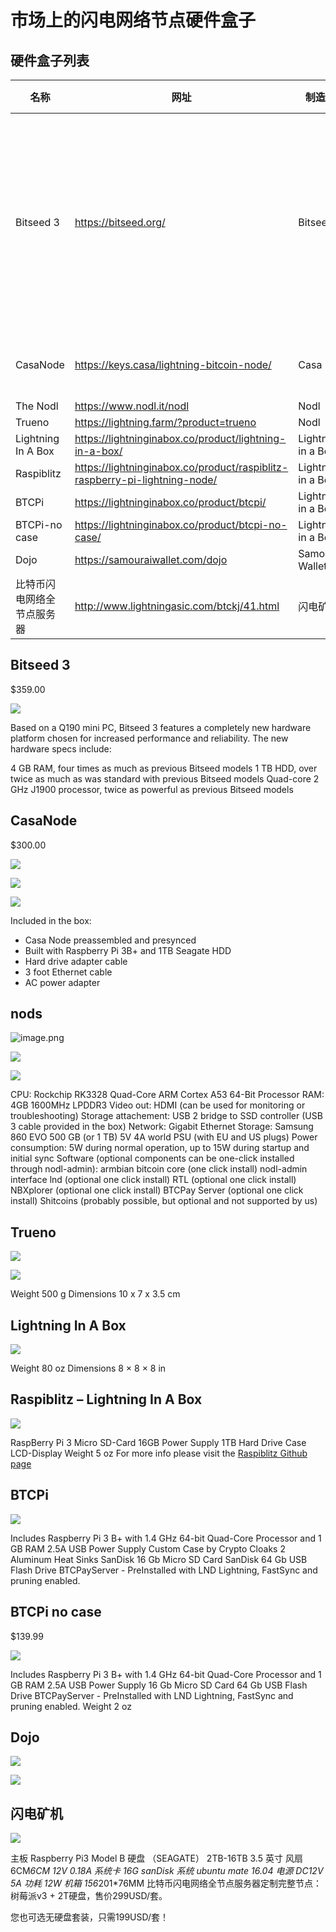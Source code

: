 # 市场上的闪电网络节点硬件盒子 

## 硬件盒子列表

 名称       |  网址   |  制造商      | 价格 ($)  |  配置 | 功耗
------     |   ------ | ---------  |   -------- |----- | -----
Bitseed 3   | https://bitseed.org/ | Bitseed       |  359      | intel J1900 Quad Core    4 GB     1TB HDD， HDMI, VGA ，Network Interface    Ethernet 1 Gbps，4 x USB    ，Ubuntu 16.04 64bit， Apache2，Tor |  10W  
CasaNode   | https://keys.casa/lightning-bitcoin-node/ |   Casa   |  300  |  Raspberry Pi 3B+ and 1TB Seagate HDD|
The Nodl  |  https://www.nodl.it/nodl |  Nodl |  399  |  
Trueno  | https://lightning.farm/?product=trueno  |  Nodl  |  259   | 
Lightning In A Box | https://lightninginabox.co/product/lightning-in-a-box/ | Lightning in a Box  |  400  |  
Raspiblitz |  https://lightninginabox.co/product/raspiblitz-raspberry-pi-lightning-node/ |  Lightning in a Box | 249 |  
BTCPi   | https://lightninginabox.co/product/btcpi/ |   Lightning in a Box  |  179.99 ||
BTCPi-no case | https://lightninginabox.co/product/btcpi-no-case/|   Lightning in a Box  |  139.99 ||
Dojo   |   https://samouraiwallet.com/dojo |  Samourai Wallet    | WIP ||
比特币闪电网络全节点服务器|http://www.lightningasic.com/btckj/41.html |  闪电矿机 | 299|| 

## Bitseed 3

$359.00

![](https://bitseed.org/wp-content/uploads/2017/11/Qotom-Q190-555x380.jpg)

Based on a Q190 mini PC, Bitseed 3 features a completely new hardware platform chosen for increased performance and reliability. The new hardware specs include:

4 GB RAM, four times as much as previous Bitseed models
1 TB HDD, over twice as much as was standard with previous Bitseed models
Quad-core 2 GHz J1900 processor, twice as powerful as previous Bitseed models

## CasaNode

$300.00

![](https://cdn11.bigcommerce.com/s-ekpbbq2u9c/images/stencil/500x659/products/115/400/Bright-Node-Angle-Left-Final__42792.1536038167.png)

![](https://cdn11.bigcommerce.com/s-ekpbbq2u9c/images/stencil/500x659/products/115/402/node-launcher__47957.1536269454.png)

![](https://cdn11.bigcommerce.com/s-ekpbbq2u9c/images/stencil/500x659/products/115/403/Lightning_Transactions__32393.1536269458.png)

Included in the box:
- Casa Node preassembled and presynced
- Built with Raspberry Pi 3B+ and 1TB Seagate HDD
- Hard drive adapter cable
- 3 foot Ethernet cable 
- AC power adapter



## nods

![image.png](https://www.nodl.it//img/portfolio/work1.jpg)

![](https://www.nodl.it//img/portfolio/work2.jpg)

![](https://www.nodl.it//img/portfolio/work3.jpg)

CPU: Rockchip RK3328 Quad-Core ARM Cortex A53 64-Bit Processor
RAM: 4GB 1600MHz LPDDR3
Video out: HDMI (can be used for monitoring or troubleshooting)
Storage attachement: USB 2 bridge to SSD controller (USB 3 cable provided in the box)
Network: Gigabit Ethernet
Storage: Samsung 860 EVO 500 GB (or 1 TB)
5V 4A world PSU (with EU and US plugs)
Power consumption: 5W during normal operation, up to 15W during startup and initial sync
Software (optional components can be one-click installed through nodl-admin):
armbian
bitcoin core (one click install)
nodl-admin interface
lnd (optional one click install)
RTL (optional one click install)
NBXplorer (optional one click install)
BTCPay Server (optional one click install)
Shitcoins (probably possible, but optional and not supported by us)

## Trueno

![](https://lightning.farm/wp-content/uploads/2018/07/trueno-oficial-e1532438895958-570x533.png)

![](https://lightning.farm/wp-content/uploads/2018/07/trueno-1-570x598.png)

Weight    500 g
Dimensions    10 x 7 x 3.5 cm

## Lightning In A Box

![](https://i0.wp.com/lightninginabox.co/wp-content/uploads/2018/08/mrnuc_00.jpg)

Weight    80 oz
Dimensions    8 × 8 × 8 in

## Raspiblitz – Lightning In A Box

![](https://i0.wp.com/lightninginabox.co/wp-content/uploads/2018/09/RaspiBlitz.jpg)

RaspBerry Pi 3
Micro SD-Card 16GB
Power Supply
1TB Hard Drive
Case
LCD-Display
Weight    5 oz
For more info please visit the [Raspiblitz Github page](https://github.com/rootzoll/raspiblitz)

## BTCPi

![](https://i2.wp.com/lightninginabox.co/wp-content/uploads/2018/12/JAeTfGrA.jpg)

Includes Raspberry Pi 3 B+ with 1.4 GHz 64-bit Quad-Core Processor and 1 GB RAM
2.5A USB Power Supply
Custom Case by Crypto Cloaks
2 Aluminum Heat Sinks
SanDisk 16 Gb Micro SD Card
SanDisk 64 Gb USB Flash Drive
BTCPayServer - PreInstalled with LND Lightning, FastSync and pruning enabled.

## BTCPi no case

$139.99

![](https://i0.wp.com/lightninginabox.co/wp-content/uploads/2019/01/BTCPi_NoShell.jpg)

Includes Raspberry Pi 3 B+ with 1.4 GHz 64-bit Quad-Core Processor and 1 GB RAM
2.5A USB Power Supply
16 Gb Micro SD Card
64 Gb USB Flash Drive
BTCPayServer - PreInstalled with LND Lightning, FastSync and pruning enabled.
Weight    2 oz

##  Dojo

![](https://samouraiwallet.com/static/public/images/dojo/dojobox.png)

![](https://samouraiwallet.com/static/public/images/dojo/dojo_connect.png)

## 闪电矿机

![](http://www.lightningasic.com/uploads/allimg/180905/1-1PZ511214ND.jpg)
 
主板    Raspberry Pi3 Model B
硬盘    （SEAGATE） 2TB-16TB 3.5 英寸
风扇    6CM*6CM 12V 0.18A
系统卡    16G sanDisk
系统    ubuntu mate 16.04
电源    DC12V 5A 
功耗    12W
机箱    156*201*76MM
比特币闪电网络全节点服务器定制完整节点：树莓派v3 + 2T硬盘，售价299USD/套。

您也可选无硬盘套装，只需199USD/套！
 
